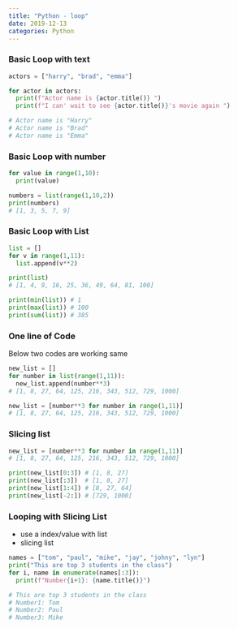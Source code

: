 ```yaml
---
title: "Python - loop"
date: 2019-12-13
categories: Python
---
```



<h3>Basic Loop with text</h3>

```python
actors = ["harry", "brad", "emma"]

for actor in actors:
  print(f"Actor name is {actor.title()} ")
  print(f"I can' wait to see {actor.title()}'s movie again ")

# Actor name is "Harry"
# Actor name is "Brad"
# Actor name is "Emma"
```



<h3>Basic Loop with number</h3>


```python
for value in range(1,10):
  print(value)

numbers = list(range(1,10,2))
print(numbers)
# [1, 3, 5, 7, 9]
```


<h3>Basic Loop with List</h3>

```python
list = []
for v in range(1,11):
  list.append(v**2)

print(list)
# [1, 4, 9, 16, 25, 36, 49, 64, 81, 100]

print(min(list)) # 1
print(max(list)) # 100
print(sum(list)) # 385
```

<h3>One line of Code</h3>

Below two codes are working same

```python
new_list = []
for number in list(range(1,11)):
  new_list.append(number**3)
# [1, 8, 27, 64, 125, 216, 343, 512, 729, 1000]
```

```python
new_list = [number**3 for number in range(1,11)]
# [1, 8, 27, 64, 125, 216, 343, 512, 729, 1000]
```


<h3>Slicing list </h3>

```python
new_list = [number**3 for number in range(1,11)]
# [1, 8, 27, 64, 125, 216, 343, 512, 729, 1000]

print(new_list[0:3]) # [1, 8, 27]
print(new_list[:3])  # [1, 8, 27]
print(new_list[1:4]) # [8, 27, 64]
print(new_list[-2:]) # [729, 1000]
```


<h3>Looping with Slicing List</h3>

- use a index/value with list
- slicing list

```python
names = ["tom", "paul", "mike", "jay", "johny", "lyn"]
print("This are top 3 students in the class")
for i, name in enumerate(names[:3]):
  print(f"Number{i+1}: {name.title()}")

# This are top 3 students in the class
# Number1: Tom
# Number2: Paul
# Number3: Mike
```
